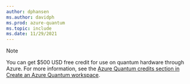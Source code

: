 ```yaml
---
author: dphansen
ms.author: davidph
ms.prod: azure-quantum
ms.topic: include
ms.date: 11/29/2021
---
```


> [!NOTE]
> You can get $500 USD free credit for use on quantum hardware through Azure. For more information, see the [Azure Quantum credits section in Create an Azure Quantum workspace](](xref:microsoft.quantum.how-to.workspace#azure-quantum-credit)).
